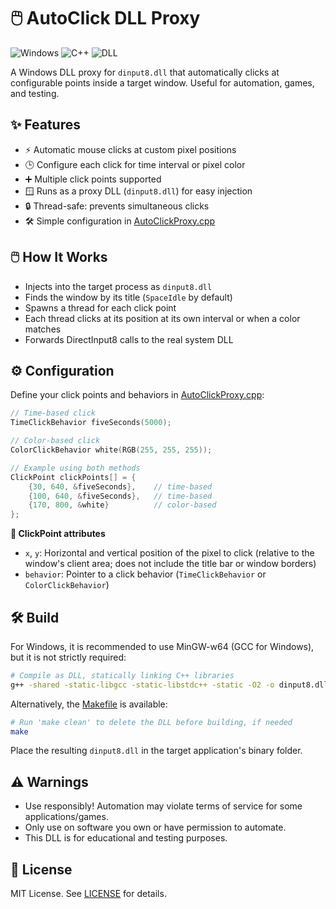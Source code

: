 # 🖱️ AutoClick DLL Proxy

![Windows](https://img.shields.io/badge/platform-Windows-blue?logo=windows) ![C++](https://img.shields.io/badge/language-C%2B%2B-blue?logo=c%2B%2B) ![DLL](https://img.shields.io/badge/type-DLL-green?logo=microsoft)

A Windows DLL proxy for `dinput8.dll` that automatically clicks at configurable points inside a target window. Useful for automation, games, and testing.

## ✨ Features

- ⚡ Automatic mouse clicks at custom pixel positions
- 🕒 Configure each click for time interval or pixel color
- ➕ Multiple click points supported
- 🪟 Runs as a proxy DLL (`dinput8.dll`) for easy injection
- 🔒 Thread-safe: prevents simultaneous clicks
- 🛠️ Simple configuration in [AutoClickProxy.cpp](AutoClickProxy.cpp)

## 🖱️ How It Works

- Injects into the target process as `dinput8.dll`
- Finds the window by its title (`SpaceIdle` by default)
- Spawns a thread for each click point
- Each thread clicks at its position at its own interval or when a color matches
- Forwards DirectInput8 calls to the real system DLL

## ⚙️ Configuration

Define your click points and behaviors in [AutoClickProxy.cpp](AutoClickProxy.cpp):

```cpp
// Time-based click
TimeClickBehavior fiveSeconds(5000);

// Color-based click
ColorClickBehavior white(RGB(255, 255, 255));

// Example using both methods
ClickPoint clickPoints[] = {
    {30, 640, &fiveSeconds},    // time-based
    {100, 640, &fiveSeconds},   // time-based
    {170, 800, &white}          // color-based
};
```

**📝 ClickPoint attributes**

- `x`, `y`: Horizontal and vertical position of the pixel to click (relative to the window's client area; does not include the title bar or window borders)
- `behavior`: Pointer to a click behavior (`TimeClickBehavior` or `ColorClickBehavior`)

## 🛠️ Build

For Windows, it is recommended to use MinGW-w64 (GCC for Windows), but it is not strictly required:

```sh
# Compile as DLL, statically linking C++ libraries
g++ -shared -static-libgcc -static-libstdc++ -static -O2 -o dinput8.dll AutoClickProxy.cpp -lgdi32
```

Alternatively, the [Makefile](Makefile) is available:

```sh
# Run 'make clean' to delete the DLL before building, if needed
make
```

Place the resulting `dinput8.dll` in the target application's binary folder.

## ⚠️ Warnings

- Use responsibly! Automation may violate terms of service for some applications/games.
- Only use on software you own or have permission to automate.
- This DLL is for educational and testing purposes.

## 📄 License

MIT License. See [LICENSE](LICENSE) for details.
